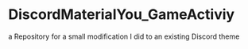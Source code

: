 # DiscordMaterialYou_GameActiviy
a Repository for a small modification I did to an existing Discord theme
